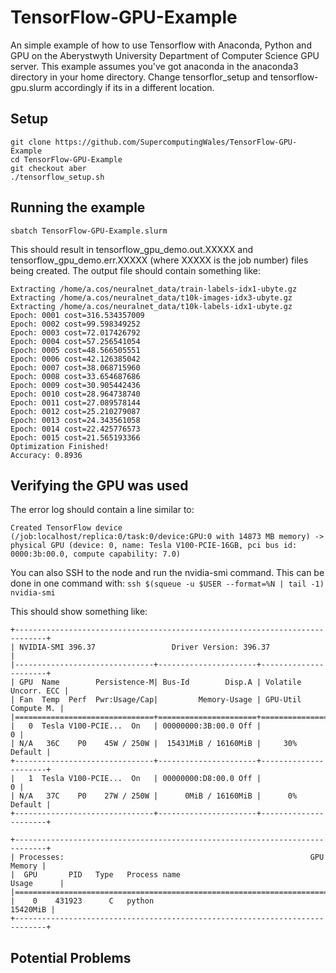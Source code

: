 # TensorFlow-GPU-Example
An simple example of how to use Tensorflow with Anaconda, Python and GPU on the Aberystwyth University Department of Computer Science GPU server.
This example assumes you've got anaconda in the anaconda3 directory in your home directory. Change tensorflor_setup and tensorflow-gpu.slurm accordingly if its in a different location.

## Setup

```
git clone https://github.com/SupercomputingWales/TensorFlow-GPU-Example
cd TensorFlow-GPU-Example
git checkout aber
./tensorflow_setup.sh
```

## Running the example

`sbatch TensorFlow-GPU-Example.slurm`

This should result in tensorflow_gpu_demo.out.XXXXX and tensorflow_gpu_demo.err.XXXXX (where XXXXX is the job number) files being created. The output file should contain something like:

```Extracting /home/a.cos/neuralnet_data/train-images-idx3-ubyte.gz
Extracting /home/a.cos/neuralnet_data/train-labels-idx1-ubyte.gz
Extracting /home/a.cos/neuralnet_data/t10k-images-idx3-ubyte.gz
Extracting /home/a.cos/neuralnet_data/t10k-labels-idx1-ubyte.gz
Epoch: 0001 cost=316.534357009
Epoch: 0002 cost=99.598349252
Epoch: 0003 cost=72.017426792
Epoch: 0004 cost=57.256541054
Epoch: 0005 cost=48.566505551
Epoch: 0006 cost=42.126385042
Epoch: 0007 cost=38.068715960
Epoch: 0008 cost=33.654687686
Epoch: 0009 cost=30.905442436
Epoch: 0010 cost=28.964738740
Epoch: 0011 cost=27.089578144
Epoch: 0012 cost=25.210279087
Epoch: 0013 cost=24.343561058
Epoch: 0014 cost=22.425776573
Epoch: 0015 cost=21.565193366
Optimization Finished!
Accuracy: 0.8936
```

## Verifying the GPU was used
The error log should contain a line similar to:
```
Created TensorFlow device (/job:localhost/replica:0/task:0/device:GPU:0 with 14873 MB memory) -> physical GPU (device: 0, name: Tesla V100-PCIE-16GB, pci bus id: 0000:3b:00.0, compute capability: 7.0)
```

You can also SSH to the node and run the nvidia-smi command. 
This can be done in one command with:
`ssh $(squeue -u $USER --format=%N | tail -1) nvidia-smi`
 
This should show something like:
```
+-----------------------------------------------------------------------------+
| NVIDIA-SMI 396.37                 Driver Version: 396.37                    |
|-------------------------------+----------------------+----------------------+
| GPU  Name        Persistence-M| Bus-Id        Disp.A | Volatile Uncorr. ECC |
| Fan  Temp  Perf  Pwr:Usage/Cap|         Memory-Usage | GPU-Util  Compute M. |
|===============================+======================+======================|
|   0  Tesla V100-PCIE...  On   | 00000000:3B:00.0 Off |                    0 |
| N/A   36C    P0    45W / 250W |  15431MiB / 16160MiB |     30%      Default |
+-------------------------------+----------------------+----------------------+
|   1  Tesla V100-PCIE...  On   | 00000000:D8:00.0 Off |                    0 |
| N/A   37C    P0    27W / 250W |      0MiB / 16160MiB |      0%      Default |
+-------------------------------+----------------------+----------------------+
                                                                               
+-----------------------------------------------------------------------------+
| Processes:                                                       GPU Memory |
|  GPU       PID   Type   Process name                             Usage      |
|=============================================================================|
|    0    431923      C   python                                     15420MiB |
+-----------------------------------------------------------------------------+
```` 


## Potential Problems 



